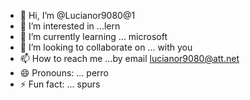 - 👋 Hi, I’m @Lucianor9080@1  
- 👀 I’m interested in ...lern
- 🌱 I’m currently learning ... microsoft
- 💞️ I’m looking to collaborate on ... with you
- 📫 How to reach me ...by email lucianor9080@att.net  
- 😄 Pronouns: ... perro
- ⚡ Fun fact: ... spurs

<!---
Lucianor90801/Lucianor90801 is a ✨ special ✨ repository because its `README.md` (this file) appears on your GitHub profile.
You can click the Preview link to take a look at your changes.
--->

